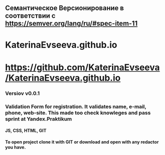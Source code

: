 ## Семантическое Версионирование в соответствии с https://semver.org/lang/ru/#spec-item-11
# KaterinaEvseeva.github.io
# https://github.com/KaterinaEvseeva/KaterinaEvseeva.github.io
### Versiov v0.0.1
### Validation Form for registration. It validates name, e-mail, phone, web-site. This made too check knowleges and pass sprint at Yandex.Praktikum
#### JS, CSS, HTML, GIT
#### To open project clone it with GIT or download and open with any redactor you have.

